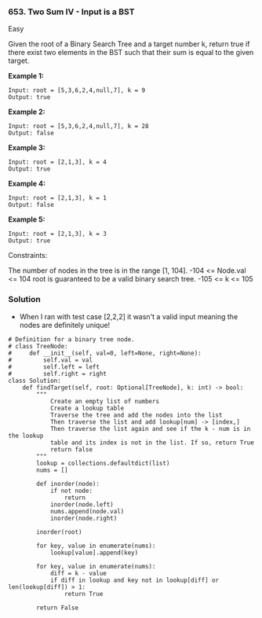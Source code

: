 ### 653. Two Sum IV - Input is a BST
Easy

Given the root of a Binary Search Tree and a target number k, return true if there exist two elements in the BST such that their sum is equal to the given target. 

**Example 1:**
```
Input: root = [5,3,6,2,4,null,7], k = 9
Output: true
```

**Example 2:**
```
Input: root = [5,3,6,2,4,null,7], k = 28
Output: false
```

**Example 3:**
```
Input: root = [2,1,3], k = 4
Output: true
```

**Example 4:**
```
Input: root = [2,1,3], k = 1
Output: false
```

**Example 5:**
```
Input: root = [2,1,3], k = 3
Output: true
``` 

Constraints:

The number of nodes in the tree is in the range [1, 104].
-104 <= Node.val <= 104
root is guaranteed to be a valid binary search tree.
-105 <= k <= 105

### Solution
- When I ran with test case [2,2,2] it wasn't a valid input meaning the nodes are definitely unique!
```
# Definition for a binary tree node.
# class TreeNode:
#     def __init__(self, val=0, left=None, right=None):
#         self.val = val
#         self.left = left
#         self.right = right
class Solution:
    def findTarget(self, root: Optional[TreeNode], k: int) -> bool:
        """
            Create an empty list of numbers
            Create a lookup table
            Traverse the tree and add the nodes into the list
            Then traverse the list and add lookup[num] -> [index,]
            Then traverse the list again and see if the k - num is in the lookup
            table and its index is not in the list. If so, return True
            return false
        """
        lookup = collections.defaultdict(list)
        nums = []
        
        def inorder(node):
            if not node:
                return
            inorder(node.left)
            nums.append(node.val)
            inorder(node.right)
        
        inorder(root)
        
        for key, value in enumerate(nums):
            lookup[value].append(key)
        
        for key, value in enumerate(nums):
            diff = k - value
            if diff in lookup and key not in lookup[diff] or len(lookup[diff]) > 1:
                return True
        
        return False
            
        
```
